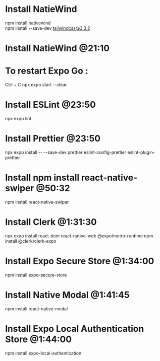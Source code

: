 # Install NatieWind

npm install nativewind  
npm install --save-dev tailwindcss@3.3.2

# Install NatieWind @21:10

<!-- npm install react-native-safe-area-context -->

# To restart Expo Go :

Ctrl + C
npx expo start --clear

# Install ESLint @23:50

npx expo lint

# Install Prettier @23:50

npx expo install -- --save-dev prettier eslint-config-prettier eslint-plugin-prettier

# Install npm install react-native-swiper @50:32

npm install react-native-swiper

# Install Clerk @1:31:30

npx expo install react-dom react-native-web @expo/metro-runtime
npm install @clerk/clerk-expo

# Install Expo Secure Store @1:34:00

npm install expo-secure-store

# Install Native Modal @1:41:45

npm install react-native-modal

# Install Expo Local Authentication Store @1:44:00

npm install expo-local-authentication
